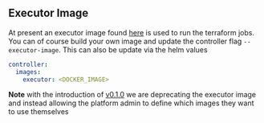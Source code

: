 ## Executor Image

At present an executor image found [here](https://github.com/appvia/terraform-controller/blob/master/images/Dockerfile.executor) is used to run the terraform jobs. You can of course build your own image and update the controller flag `--executor-image`. This can also be update via the helm values

```YAML
controller:
  images:
    executor: <DOCKER_IMAGE>
```

**Note** with the introduction of [v0.1.0](https://github.com/appvia/terraform-controller/pull/10) we are deprecating the executor image and instead allowing the platform admin to define which images they want to use themselves
